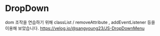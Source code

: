 # DropDown
dom 조작을 연습하기 위해
classList / removeAttribute , addEventListener 등을 이용해 보았습니다.
https://velog.io/@sangyoung23/JS-DropDownMenu
